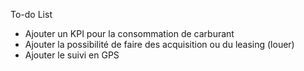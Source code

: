 To-do List

- Ajouter un KPI pour la consommation de carburant
- Ajouter la possibilité de faire des acquisition ou du leasing (louer)
- Ajouter le suivi en GPS